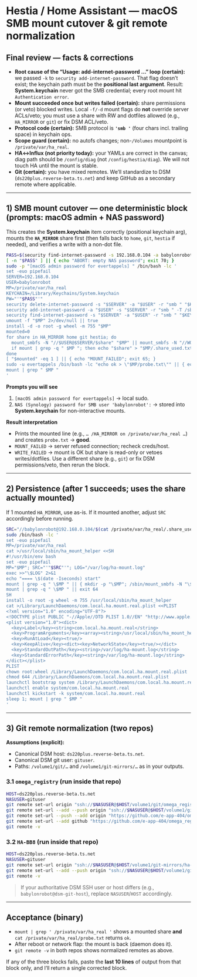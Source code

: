 # Hestia / Home Assistant — macOS SMB mount cutover & git remote normalization

## Final review — facts & corrections

* **Root cause of the “Usage: add-internet-password …” loop (certain):** we passed `-k` to `security add-internet-password`. That flag doesn’t exist; the keychain path must be the **positional last argument**. Result: **System.keychain** never got the SMB credential; every root mount hit `Authentication error`.
* **Mount succeeded once but writes failed (certain):** share permissions (or veto) blocked writes. Local `-f/-d` mount flags do **not** override server ACLs/veto; you must use a share with RW and dotfiles allowed (e.g., `HA_MIRROR` or `git`) or fix DSM ACL/veto.
* **Protocol code (certain):** SMB protocol is **`'smb '`** (four chars incl. trailing space) in keychain ops.
* **Scope guard (certain):** no autofs changes; non-`/Volumes` mountpoint is `/private/var/ha_real`.
* **HA↔Influx (not priority today):** your YAMLs are correct in the canvas; diag path should be `/config/diag` (not `/config/hestia/diag`). We will not touch HA until the mount is stable.
* **Git (certain):** you have mixed remotes. We’ll standardize to DSM (`ds220plus.reverse-beta.ts.net`) and keep GitHub as a secondary remote where applicable.

---

## 1) SMB mount cutover — one deterministic block (prompts: macOS admin + NAS password)

This creates the **System.keychain** item correctly (positional keychain arg), mounts the **`HA_MIRROR`** share first (then falls back to `home`, `git`, `hestia` if needed), and verifies a write with a non-dot file.

```bash
PASS=$(security find-internet-password -s 192.168.0.104 -a babylonrobot -r 'smb ' -g 2>&1 | awk -F\" '/password:/ {print $2}'); [ -n "$PASS" ] || { read -s -p "NAS (Synology) password for SMB user '\''babylonrobot'\'': " PASS; echo; }
[ -n "$PASS" ] || { echo "ABORT: empty NAS password"; exit 70; }
sudo -p "[macOS admin password for evertappels] " /bin/bash -lc '
set -euo pipefail
SERVER=192.168.0.104
USER=babylonrobot
MP=/private/var/ha_real
KEYCHAIN=/Library/Keychains/System.keychain
PW="'"$PASS"'"
security delete-internet-password -s "$SERVER" -a "$USER" -r "smb " "$KEYCHAIN" 2>/dev/null || true
security add-internet-password -a "$USER" -s "$SERVER" -r "smb " -T /sbin/mount_smbfs -T /usr/libexec/automountd -l ha_nas_system -w "$PW" "$KEYCHAIN"
security find-internet-password -s "$SERVER" -a "$USER" -r "smb " "$KEYCHAIN" >/dev/null
umount -f "$MP" 2>/dev/null || true
install -d -o root -g wheel -m 755 "$MP"
mounted=0
for share in HA_MIRROR home git hestia; do
  mount_smbfs -N "//$USER@$SERVER/$share" "$MP" || mount_smbfs -N "//WORKGROUP;$USER@$SERVER/$share" "$MP" || true
  if mount | grep -q " $MP "; then echo "$share" > "$MP/.share_used.txt" 2>/dev/null || true; mounted=1; break; fi
done
[ "$mounted" -eq 1 ] || { echo "MOUNT_FAILED"; exit 65; }
sudo -u evertappels /bin/bash -lc "echo ok > \"$MP/probe.txt\"" || { echo "WRITE_FAILED"; exit 66; }
mount | grep " $MP "
'
```

**Prompts you will see**

1. `[macOS admin password for evertappels]` → local sudo.
2. `NAS (Synology) password for SMB user 'babylonrobot':` → stored into **System.keychain** for non-interactive mounts.

**Result interpretation**

* Prints the mounted line (e.g., `… /HA_MIRROR on /private/var/ha_real …`) and creates `probe.txt` → **good**.
* `MOUNT_FAILED` → server refused connection; recheck creds/host.
* `WRITE_FAILED` → mount is OK but share is read-only or vetoes writes/dotfiles. Use a different share (e.g., `git`) or fix DSM permissions/veto, then rerun the block.

---

## 2) Persistence (after 1 succeeds; uses the share actually mounted)

If 1 mounted `HA_MIRROR`, use as-is. If it mounted another, adjust `SRC` accordingly before running.

```bash
SRC="//babylonrobot@192.168.0.104/$(cat /private/var/ha_real/.share_used.txt 2>/dev/null || echo HA_MIRROR)"
sudo /bin/bash -lc '
set -euo pipefail
MP=/private/var/ha_real
cat >/usr/local/sbin/ha_mount_helper <<SH
#!/usr/bin/env bash
set -euo pipefail
MP="$MP"; SRC="'"$SRC"'"; LOG="/var/log/ha-mount.log"
exec >>"\$LOG" 2>&1
echo "==== \$(date -Iseconds) start"
mount | grep -q " \$MP " || { mkdir -p "\$MP"; /sbin/mount_smbfs -N "\$SRC" "\$MP"; }
mount | grep -q " \$MP " || exit 64
SH
install -o root -g wheel -m 755 /usr/local/sbin/ha_mount_helper
cat >/Library/LaunchDaemons/com.local.ha.mount.real.plist <<PLIST
<?xml version="1.0" encoding="UTF-8"?>
<!DOCTYPE plist PUBLIC "-//Apple//DTD PLIST 1.0//EN" "http://www.apple.com/DTDs/PropertyList-1.0.dtd">
<plist version="1.0"><dict>
  <key>Label</key><string>com.local.ha.mount.real</string>
  <key>ProgramArguments</key><array><string>/usr/local/sbin/ha_mount_helper</string></array>
  <key>RunAtLoad</key><true/>
  <key>KeepAlive</key><dict><key>NetworkState</key><true/></dict>
  <key>StandardOutPath</key><string>/var/log/ha-mount.log</string>
  <key>StandardErrorPath</key><string>/var/log/ha-mount.log</string>
</dict></plist>
PLIST
chown root:wheel /Library/LaunchDaemons/com.local.ha.mount.real.plist
chmod 644 /Library/LaunchDaemons/com.local.ha.mount.real.plist
launchctl bootstrap system /Library/LaunchDaemons/com.local.ha.mount.real.plist 2>/dev/null || launchctl bootstrap system /Library/LaunchDaemons/com.local.ha.mount.real.plist
launchctl enable system/com.local.ha.mount.real
launchctl kickstart -k system/com.local.ha.mount.real
sleep 1; mount | grep " $MP "
'
```

---

## 3) Git remote normalization (two repos)

**Assumptions (explicit):**

* Canonical DSM host: `ds220plus.reverse-beta.ts.net`.
* Canonical DSM git user: `gituser`.
* Paths: `/volume1/git/…` and `/volume1/git-mirrors/…` as in your outputs.

### 3.1 `omega_registry` (run inside that repo)

```bash
HOST=ds220plus.reverse-beta.ts.net
NASUSER=gituser
git remote set-url origin "ssh://$NASUSER@$HOST/volume1/git/omega_registry.git"
git remote set-url --add --push origin "ssh://$NASUSER@$HOST/volume1/git/omega_registry.git"
git remote set-url --push --add origin "https://github.com/e-app-404/omega_registry.git"
git remote set-url --add github "https://github.com/e-app-404/omega_registry.git" 2>/dev/null || git remote add github "https://github.com/e-app-404/omega_registry.git"
git remote -v
```

### 3.2 `HA-BB8` (run inside that repo)

```bash
HOST=ds220plus.reverse-beta.ts.net
NASUSER=gituser
git remote set-url origin "ssh://$NASUSER@$HOST/volume1/git-mirrors/ha-config.git"
git remote set-url --add --push origin "ssh://$NASUSER@$HOST/volume1/git-mirrors/ha-config.git"
git remote -v
```

> If your authoritative DSM SSH user or host differs (e.g., `babylonrobot@dsm-git-host`), replace `NASUSER`/`HOST` accordingly.

---

## Acceptance (binary)

* `mount | grep ' /private/var/ha_real '` shows a mounted share **and** `cat /private/var/ha_real/probe.txt` returns `ok`.
* After reboot or network flap: the mount is back (daemon does it).
* `git remote -v` in both repos shows normalized remotes as above.

If any of the three blocks fails, paste the **last 10 lines** of output from that block only, and I’ll return a single corrected block.
